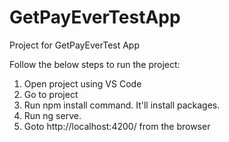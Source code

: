# GetPayEverTestApp
Project for GetPayEverTest App

Follow the below steps to run the project:
1. Open project using VS Code
2. Go to project
3. Run npm install command. It'll install packages.
4. Run ng serve.
5. Goto http://localhost:4200/ from the browser
